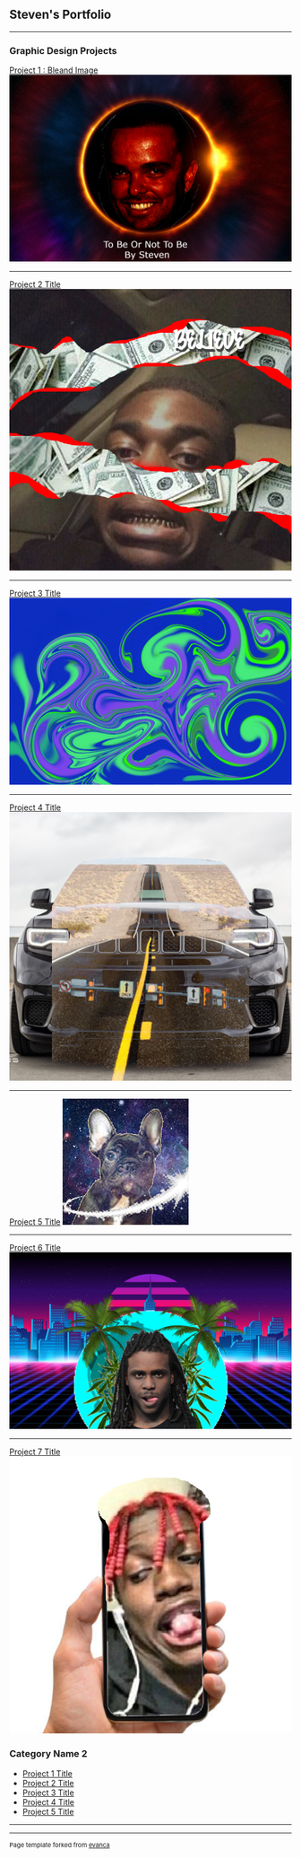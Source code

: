 ## Steven's Portfolio

---

### Graphic Design Projects  

[Project 1 : Bleand Image](/sample_page)
<img src="images/AmatStevenPortfolio.png?raw=true"/>

---
[Project 2 Title](/pdf/sample_presentation.pdf)
<img src="images/Kodak.png?raw=true"/>

---
[Project 3 Title](http://example.com/)
<img src="images/Graffiti.png?raw=true"/>

---
[Project 4 Title](http://example.com/)
<img src="images/Trackhawk.png?raw=true"/>

---
[Project 5 Title](http://example.com/)
<img src="images/GalaxyDog.png?raw=true"/>

---
[Project 6 Title](http://example.com/)
<img src="images/ChiefKeef.png?raw=true"/>

---
[Project 7 Title](http://example.com/)
<img src="images/Yat.png?raw=true"/>

### Category Name 2

- [Project 1 Title](http://example.com/)
- [Project 2 Title](http://example.com/)
- [Project 3 Title](http://example.com/)
- [Project 4 Title](http://example.com/)
- [Project 5 Title](http://example.com/)

---




---
<p style="font-size:11px">Page template forked from <a href="https://github.com/evanca/quick-portfolio">evanca</a></p>
<!-- Remove above link if you don't want to attibute -->
